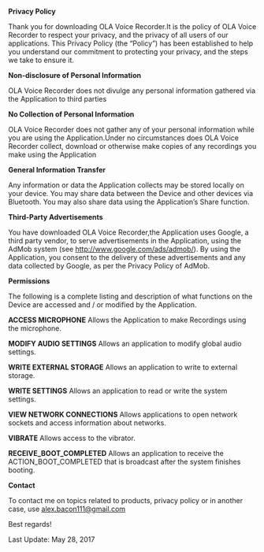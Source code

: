 
<b>Privacy Policy </b>

Thank you for downloading OLA Voice Recorder.It is the policy of OLA Voice Recorder to respect your privacy, 
and the privacy of all users of our applications. 
This Privacy Policy (the “Policy”) has been established to help you understand our commitment to protecting 
your privacy, and the steps we take to ensure it.


<b>Non-disclosure of Personal Information</b>

OLA Voice Recorder does not divulge any personal information gathered via 
the Application to third parties


<b>No Collection of Personal Information</b>

OLA Voice Recorder does not gather any of your personal information 
while you are using the Application.Under no circumstances does OLA Voice Recorder collect, download or 
otherwise make copies of any recordings you make using the Application

<b>General Information Transfer</b>

Any information or data the Application collects may be stored locally on your device. You may share 
data between the Device and other devices via Bluetooth. 
You may also share data using the Application’s Share function.


<b>Third-Party Advertisements</b>

You have downloaded OLA Voice Recorder,the Application uses Google, a third party vendor, to serve advertisements 
in the Application, using the AdMob system (see http://www.google.com/ads/admob/). By using the Application, 
you consent to the delivery of these advertisements and any data collected by Google, as per the 
Privacy Policy of AdMob.


<b>Permissions</b>

The following is a complete listing and description of what functions on the Device are 
accessed and / or modified by the Application. 


<b>ACCESS MICROPHONE</b>
Allows the Application to make Recordings using the microphone.


<b>MODIFY AUDIO SETTINGS</b>
Allows an application to modify global audio settings.


<b>WRITE EXTERNAL STORAGE</b>
Allows an application to write to external storage.


<b>WRITE SETTINGS</b>
Allows an application to read or write the system settings.


<b>VIEW NETWORK CONNECTIONS</b>
Allows applications to open network sockets and access information about networks.


<b>VIBRATE</b>
Allows access to the vibrator.


<b>RECEIVE_BOOT_COMPLETED</b>
Allows an application to receive the ACTION_BOOT_COMPLETED that is broadcast after the system finishes booting.


<b>Contact</b>

To contact me on topics related to products, privacy policy or in another case, use 
alex.bacon111@gmail.com

Best regards!

Last Update: May 28, 2017

